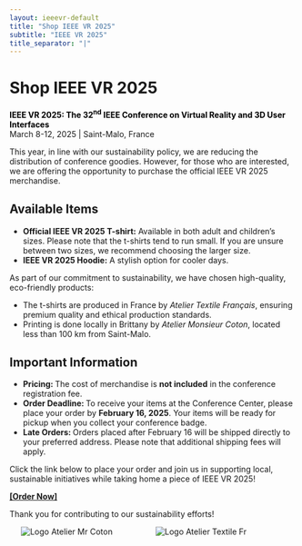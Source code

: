 ```yaml
---
layout: ieeevr-default
title: "Shop IEEE VR 2025"
subtitle: "IEEE VR 2025"
title_separator: "|"
---
```

<script type="text/javascript">
    $(document).ready(function(){
		var email = ""; 
		var domain = "ieeevr.org"; 
		email = "exhibitssponsors2025"; 
		$(".exhibitssponsors").html("<span class='text-nowrap'><a href=javascript:location='" + "mail" + "to:" + email + "@" + domain + "'><i class='fas fa-fw fa-envelope-square emailIcon' style=''></i><i class='emailText'>" + email + "@" + domain + "</a></i></span>");    
	});
</script>
<div>
    <h1>Shop IEEE VR 2025</h1>
    <p>
        <strong style="color: black">IEEE VR 2025: The 32<sup>nd</sup> IEEE Conference on Virtual Reality and 3D User Interfaces</strong><br />
            March 8-12, 2025 | Saint-Malo, France
    </p>
    <p>This year, in line with our sustainability policy, we are reducing the distribution of conference goodies. However, for those who are interested, we are offering the opportunity to purchase the official IEEE VR 2025 merchandise.</p>
    <h2 id="overview">Available Items</h2>
    <p>
		<ul>
			<li><strong>Official IEEE VR 2025 T-shirt:</strong> Available in both adult and children’s sizes. Please note that the t-shirts tend to run small. If you are unsure between two sizes, we recommend choosing the larger size.</li>
			<li><strong>IEEE VR 2025 Hoodie:</strong> A stylish option for cooler days.</li>
		</ul>
	</p>
	<p>
		As part of our commitment to sustainability, we have chosen high-quality, eco-friendly products:
		<ul>
			<li>The t-shirts are produced in France by <i>Atelier Textile Français</i>, ensuring premium quality and ethical production standards.</li>
			<li>Printing is done locally in Brittany by <i>Atelier Monsieur Coton</i>, located less than 100 km from Saint-Malo.</li>
		</ul>
	</p>
	<h2 id="overview">Important Information</h2>
	<p>
		<ul>
			<li><strong>Pricing: </strong> The cost of merchandise is <strong>not included</strong> in the conference registration fee.</li>
			<li><strong>Order Deadline: </strong> To receive your items at the Conference Center, please place your order by <strong>February 16, 2025</strong>. Your items will be ready for pickup when you collect your conference badge.</li>
			<li><strong>Late Orders: </strong> Orders placed after February 16 will be shipped directly to your preferred address. Please note that additional shipping fees will apply.</li>
		</ul>
	</p>
	<p>
		Click the link below to place your order and join us in supporting local, sustainable initiatives while taking home a piece of IEEE VR 2025!
	</p>
	<p>
		<strong><a target="_blank" href="https://www.ateliermonsieurcoton.com/ieee-vr-2025">[Order Now]</a></strong>
	</p>
	<p>
		Thank you for contributing to our sustainability efforts!
	</p>
	<div style="display: flex; justify-content: center; gap: 10px; flex-wrap: wrap; margin-bottom: 20px;">
        <img src="/2025/assets/images/AtelierMrCoton.png" alt="Logo Atelier Mr Coton" style="flex: 1 1 45%; max-width: 45%; height: auto;">
        <img src="/2025/assets/images/AtelierTextileFr.png" alt="Logo Atelier Textile Fr" style="flex: 1 1 45%; max-width: 45%; height: auto;">
    </div>
</div>
